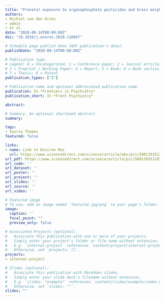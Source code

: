 ```yaml
---
title: "Prenatal exposure to organophosphate pesticides and brain morphology and white matter microstructure in preadolescents"
authors:
- Michiel van den Dries
- admin
- et al.
date: "2020-08-14T00:00:00Z"
doi: "10.1016/j.envres.2020.110047"

# Schedule page publish date (NOT publication's date).
publishDate: "2020-08-14T00:00:00Z"

# Publication type.
# Legend: 0 = Uncategorized; 1 = Conference paper; 2 = Journal article;
# 3 = Preprint / Working Paper; 4 = Report; 5 = Book; 6 = Book section;
# 7 = Thesis; 8 = Patent
publication_types: ["2"]

# Publication name and optional abbreviated publication name.
publication: In *Frontiers in Psychiatry*
publication_short: In *Front Psychiatry*

abstract: 

# Summary. An optional shortened abstract.
summary: 

tags:
- Source Themes
featured: false

links:
- name: Link to Environ Res
  url: https://www.sciencedirect.com/science/article/abs/pii/S0013935120309440
url_pdf: https://www.sciencedirect.com/science/article/pii/S0013935120309440/pdfft?md5=b14b8d6bda35be201b9a8eec27cd1cc9&pid=1-s2.0-S0013935120309440-main.pdf
url_code: ''
url_dataset: ''
url_poster: ''
url_project: ''
url_slides: ''
url_source: ''
url_video: ''

# Featured image
# To use, add an image named `featured.jpg/png` to your page's folder. 
image:
  caption: ''
  focal_point: ""
  preview_only: false

# Associated Projects (optional).
#   Associate this publication with one or more of your projects.
#   Simply enter your project's folder or file name without extension.
#   E.g. `internal-project` references `content/project/internal-project/index.md`.
#   Otherwise, set `projects: []`.
projects:
- internal-project

# Slides (optional).
#   Associate this publication with Markdown slides.
#   Simply enter your slide deck's filename without extension.
#   E.g. `slides: "example"` references `content/slides/example/index.md`.
#   Otherwise, set `slides: ""`.
slides: ""
---
```

